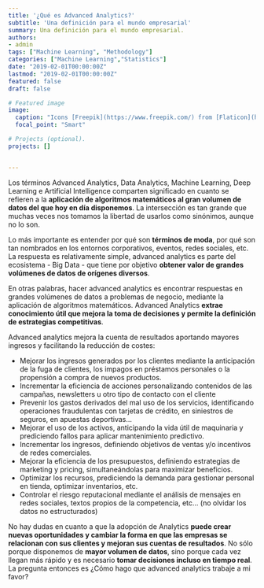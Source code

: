 ```yaml
---
title: '¿Qué es Advanced Analytics?'
subtitle: 'Una definición para el mundo empresarial'
summary: Una definición para el mundo empresarial.
authors:
- admin
tags: ["Machine Learning", "Methodology"]
categories: ["Machine Learning","Statistics"]
date: "2019-02-01T00:00:00Z"
lastmod: "2019-02-01T00:00:00Z"
featured: false
draft: false

# Featured image
image:
  caption: "Icons [Freepik](https://www.freepik.com/) from [Flaticon](https://www.flaticon.com/)"
  focal_point: "Smart"

# Projects (optional).
projects: []


---
```



Los términos Advanced Analytics, Data Analytics, Machine Learning, Deep Learning e Artificial Intelligence comparten significado en cuanto se refieren a la **aplicación de algoritmos matemáticos al gran volumen de datos del que hoy en día disponemos**. La intersección es tan grande que muchas veces nos tomamos la libertad de usarlos como sinónimos, aunque no lo son.

 
Lo más importante es entender por qué son **términos de moda**, por qué son tan nombrados en los entornos corporativos, eventos, redes sociales, etc. La respuesta es relativamente simple, advanced analytics es parte del ecosistema - Big Data - que tiene por objetivo **obtener valor de grandes volúmenes de datos de orígenes diversos**. 


En otras palabras, hacer advanced analytics es encontrar respuestas en grandes volúmenes de datos a problemas de negocio, mediante la aplicación de algoritmos matemáticos.  Advanced Analytics **extrae conocimiento útil que mejora la toma de decisiones y permite la definición de estrategias competitivas**.


Advanced analytics mejora la cuenta de resultados aportando mayores ingresos y facilitando la reducción de costes: 


 - Mejorar los ingresos generados por los clientes mediante la anticipación de la fuga de clientes, los impagos en préstamos personales o la propensión a compra de nuevos productos. 
 - Incrementar la eficiencia de acciones personalizando contenidos de las campañas, newsletters u otro tipo de contacto con el cliente 
 - Prevenir los gastos derivados del mal uso de los servicios, identificando operaciones fraudulentas con tarjetas de crédito, en siniestros de seguros, en apuestas deportivas... 
 - Mejorar el uso de los activos, anticipando la vida útil de maquinaria y prediciendo fallos para aplicar mantenimiento predictivo. 
 - Incrementar los ingresos, definiendo objetivos de ventas y/o incentivos de redes comerciales. 
 - Mejorar la eficiencia de los presupuestos, definiendo estrategias de marketing y pricing, simultaneándolas para maximizar beneficios. 
 - Optimizar los recursos, prediciendo la demanda para gestionar personal en tienda, optimizar inventarios, etc. 
 - Controlar el riesgo reputacional mediante el análisis de mensajes en redes sociales, textos propios de la competencia, etc… (no olvidar los datos no estructurados) 


No hay dudas en cuanto a que la adopción de Analytics **puede crear nuevas oportunidades y cambiar la forma en que las empresas se relacionan con sus clientes y mejoran sus cuentas de resultados**. No sólo porque disponemos de **mayor volumen de datos**, sino porque cada vez llegan más rápido y es necesario **tomar decisiones incluso en tiempo real**. La pregunta entonces es ¿Cómo hago que advanced analytics trabaje a mi favor? 